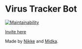 # Virus Tracker Bot

[![Maintainability](https://api.codeclimate.com/v1/badges/8921006655ef1e070f0b/maintainability)](https://codeclimate.com/github/MidkaDev/virus-tracker-bot/maintainability)

[Invite here](https://discord.com/api/oauth2/authorize?client_id=823901286125666314&permissions=321600&scope=bot)

Made by [Nikke](https://github.com/Nikkee364) and [Midka](https://github.com/kymppi).
